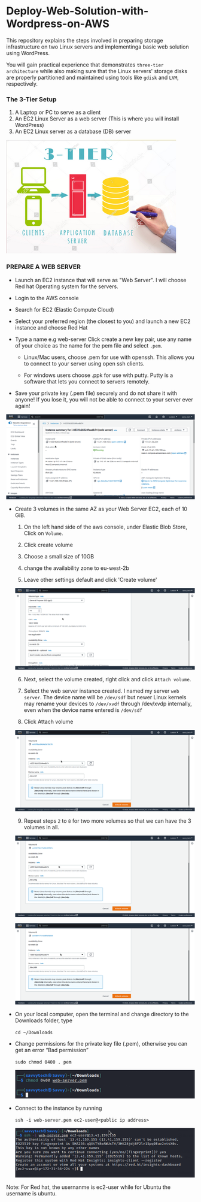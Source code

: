 # Deploy-Web-Solution-with-Wordpress-on-AWS
This repository explains the steps involved in  preparing storage infrastructure on two Linux servers and implementinga basic web solution using WordPress.

You will gain practical experience that demonstrates `three-tier architecture` while also making sure that the Linux servers' storage disks are properly partitioned and maintained using tools like `gdisk` and `LVM`, respectively. 

### The 3-Tier Setup
1. A Laptop or PC to serve as a client
2. An EC2 Linux Server as a web server (This is where you will install WordPress)
3. An EC2 Linux server as a database (DB) server

![Three tier](./images/Three%20tier%20architecture.png)


### PREPARE A WEB SERVER
* Launch an EC2 instance that will serve as "Web Server". I will choose Red hat Operating system for the servers.

* Login to the AWS console

* Search for EC2 (Elastic Compute Cloud)

* Select your preferred region (the closest to you) and launch a new EC2 instance and choose Red Hat

* Type a name e.g web-server Click create a new key pair, use any name of your choice as the name for the pem file and select `.pem`.

    * Linux/Mac users, choose .pem for use with openssh. This allows you to connect to your server using open ssh clients.
    
    * For windows users choose .ppk for use with putty. Putty is a software that lets you connect to servers remotely.

* Save your private key (.pem file) securely and do not share it with anyone! If you lose it, you will not be able to connect to your server ever again!

![EC2](./images/EC2.png)

* Create 3 volumes in the same AZ as your Web Server EC2, each of 10 GiB.

    1.  On the left hand side of the aws console, under Elastic Blob Store, Click on `Volume`.

    2.  Click create volume

    3.  Choose a small size of 10GB

    4. change the availability zone to eu-west-2b 
    
    5.  Leave other settings default and click 'Create volume'

    ![Volume](./images/volume.png)

    6.  Next, select the volume created, right click and click `Attach volume`.

    7.  Select the web server instance created. I named my server `web server`. The device name will be `/dev/sdf` but newer Linux kernels may rename your devices to `/dev/xvdf` through /dev/xvdp internally, even when the device name entered is `/dev/sdf`
    
    8.  Click Attach volume 

    ![Attach](./images/Attach%20volume.png)

    9.  Repeat steps `2` to `8` for two more volumes so that we can have the 3 volumes in all.

    ![Attach](./images/Attach%20volume%202.png)

    ![Attach](./images/Attach%20volume%203.png)

* On your local computer, open the terminal and change directory to the Downloads folder, type

    `cd ~/Downloads`

* Change permissions for the private key file (.pem), otherwise you can get an error “Bad permission”

    `sudo chmod 0400 . pem`

    ![chmod](./images/chmod.png)

* Connect to the instance by running

   `ssh -i web-server.pem ec2-user@<public ip address>`

   ![ssh](./images/ssh.png)

 Note: For Red hat, the usernanme is ec2-user while for Ubuntu the username is ubuntu.

